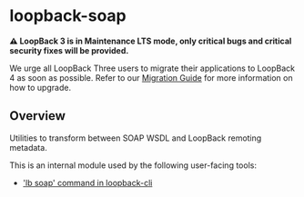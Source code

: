 # loopback-soap

**⚠️ LoopBack 3 is in Maintenance LTS mode, only critical bugs and critical
security fixes will be provided.**

We urge all LoopBack Three users to migrate their applications to LoopBack 4 as
soon as possible. Refer to our
[Migration Guide](https://loopback.io/doc/en/lb4/migration-overview.html)
for more information on how to upgrade.

## Overview

Utilities to transform between SOAP WSDL and LoopBack remoting metadata.

This is an internal module used by the following user-facing tools:

 - ['lb soap' command in loopback-cli](https://github.com/strongloop/loopback-cli)
